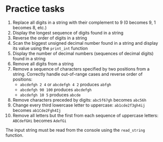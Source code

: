 # Practice tasks

1. Replace all digits in a string with their complement to 9 (0 becomes 9, 1 becomes 8, etc.)
2. Display the longest sequence of digits found in a string
3. Reverse the order of digits in a string
4. Scan the biggest unsigned decimal number found in a string and display its value using the `print_int` function
5. Display the number of decimal numbers (sequences of decimal digits) found in a string
6. Remove all digits from a string
7. Remove a sequence of characters specified by two positions from a string. Correctly handle out-of-range cases and reverse order of positions:
    * `abcdefgh 2 4` or `abcdefgh 4 2` produces `abfgh`
    * `abcdefgh 90 100` produces `abcdefgh`
    * `abcdefgh 10 5` produces `abcde`
8. Remove characters preceded by digits: `abc5f67gh` becomes `abc56h`
9. Change every third lowercase letter to uppercase: `ab1cde2f3gh4ij` becomes `ab1Cde2Fgh4Ij`
10. Remove all letters but the first from each sequence of uppercase letters: `ABCdefGHi` becomes `AdefGi`

The input string must be read from the console using the `read_string` function.
